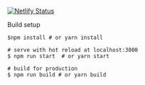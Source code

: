 [![Netlify Status](https://api.netlify.com/api/v1/badges/d16976ae-9abb-4879-a3f0-4a7b5331e5e3/deploy-status)](https://app.netlify.com/sites/nasa-me/deploys)

Build setup

```
$npm install # or yarn install

# serve with hot reload at localhost:3000
$ npm run start  # or yarn start

# build for production
$ npm run build # or yarn build
```
